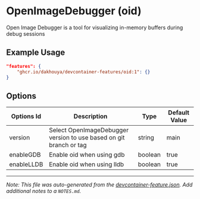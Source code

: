 
# OpenImageDebugger (oid)

Open Image Debugger is a tool for visualizing in-memory buffers during debug sessions

## Example Usage

```json
"features": {
    "ghcr.io/dakhouya/devcontainer-features/oid:1": {}
}
```

## Options

| Options Id | Description | Type | Default Value |
|-----|-----|-----|-----|
| version | Select OpenImageDebugger version to use based on git branch or tag | string | main |
| enableGDB | Enable oid when using gdb | boolean | true |
| enableLLDB | Enable oid when using lldb | boolean | true |



---

_Note: This file was auto-generated from the [devcontainer-feature.json](https://github.com/dakhouya/devcontainer-features/blob/main/src/oid/devcontainer-feature.json).  Add additional notes to a `NOTES.md`._
